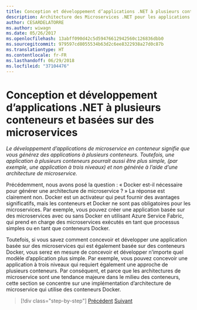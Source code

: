 ```yaml
---
title: Conception et développement d’applications .NET à plusieurs conteneurs et basées sur des microservices
description: Architecture des Microservices .NET pour les applications .NET en conteneur | Conception et développement d’applications .NET à plusieurs conteneurs et basées sur des microservices
author: CESARDELATORRE
ms.author: wiwagn
ms.date: 05/26/2017
ms.openlocfilehash: 13abff090d42c5d59476612942560c126836dbb0
ms.sourcegitcommit: 979597cd8055534b63d2c6ee8322938a27d0c87b
ms.translationtype: HT
ms.contentlocale: fr-FR
ms.lasthandoff: 06/29/2018
ms.locfileid: "37104476"
---
```

# <a name="designing-and-developing-multi-container-and-microservice-based-net-applications"></a>Conception et développement d’applications .NET à plusieurs conteneurs et basées sur des microservices

*Le développement d’applications de microservice en conteneur signifie que vous générez des applications à plusieurs conteneurs. Toutefois, une application à plusieurs conteneurs pourrait aussi être plus simple, (par exemple, une application à trois niveaux) et non générée à l’aide d’une architecture de microservice.*

Précédemment, nous avons posé la question : « Docker est-il nécessaire pour générer une architecture de microservice ? » La réponse est clairement non. Docker est un activateur qui peut fournir des avantages significatifs, mais les conteneurs et Docker ne sont pas obligatoires pour les microservices. Par exemple, vous pouvez créer une application basée sur des microservices avec ou sans Docker en utilisant Azure Service Fabric, qui prend en charge des microservices exécutés en tant que processus simples ou en tant que conteneurs Docker.

Toutefois, si vous savez comment concevoir et développer une application basée sur des microservices qui est également basée sur des conteneurs Docker, vous serez en mesure de concevoir et développer n’importe quel modèle d’application plus simple. Par exemple, vous pouvez concevoir une application à trois niveaux qui requiert également une approche de plusieurs conteneurs. Par conséquent, et parce que les architectures de microservice sont une tendance majeure dans le milieu des conteneurs, cette section se concentre sur une implémentation d’architecture de microservice qui utilise des conteneurs Docker.


>[!div class="step-by-step"]
[Précédent](../containerize-net-framework-applications/index.md)
[Suivant](microservice-application-design.md)
